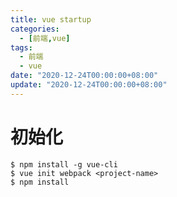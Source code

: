 ```yaml
---
title: vue startup
categories: 
  - [前端,vue]
tags:
  - 前端
  - vue
date: "2020-12-24T00:00:00+08:00"
update: "2020-12-24T00:00:00+08:00"
---
```


# 初始化

```shell
$ npm install -g vue-cli
$ vue init webpack <project-name>
$ npm install
```

